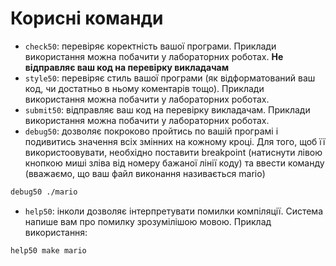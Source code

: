 # Корисні команди

- `check50`: перевіряє коректність вашої програми. Приклади використання можна побачити у лабораторних роботах. **Не відправляє ваш код на перевірку викладачам**
- `style50`: перевіряє стиль вашої програми (як відформатований ваш код, чи достатньо в ньому коментарів тощо). Приклади використання можна побачити у лабораторних роботах.
- `submit50`: відправляє ваш код на перевірку викладачам. Приклади використання можна побачити у лабораторних роботах.
- `debug50`: дозволяє покроково пройтись по вашій програмі і подивитись значення всіх змінних на кожному кроці. Для того, щоб її використоовувати, необхідно поставити breakpoint (натиснути лівою кнопкою миші зліва від номеру бажаної лінії коду) та ввести команду (вважаємо, що ваш файл виконання називається mario)

```bash
debug50 ./mario
```

- `help50`: інколи дозволяє інтерпретувати помилки компіляції. Система напише вам про помилку зрозумілішою мовою. Приклад використання:

```bash
help50 make mario
```

